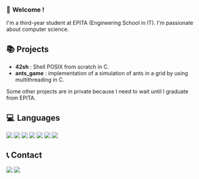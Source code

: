 ### 👋  Welcome ! 

I'm a third-year student at EPITA (Engineering School in IT).
I'm passionate about computer science.

## 📚 Projects
- **42sh** : Shell POSIX from scratch in C. 
- **ants_game** : implementation of a simulation of ants in a grid by using multithreading in C.

Some other projects are in private because I need to wait until I graduate from EPITA.

## 💻  Languages
![](https://img.shields.io/badge/C-00599C?style=for-the-badge&logo=c&logoColor=white)
![](https://img.shields.io/badge/C%2B%2B-00599C?style=for-the-badge&logo=c%2B%2B&logoColor=white)
![](https://img.shields.io/badge/java-%23ED8B00.svg?style=for-the-badge&logo=java&logoColor=white)
![](https://img.shields.io/badge/Python-FFD43B?style=for-the-badge&logo=python&logoColor=blue)
![](https://img.shields.io/badge/HTML5-E34F26?style=for-the-badge&logo=html5&logoColor=white)
![](https://img.shields.io/badge/PHP-777BB4?style=for-the-badge&logo=php&logoColor=white)
![](https://img.shields.io/badge/PostgreSQL-316192?style=for-the-badge&logo=postgresql&logoColor=white)

## 📞 Contact
[![](https://img.shields.io/badge/LinkedIn-0077B5?style=for-the-badge&logo=linkedin&logoColor=white)](https://www.linkedin.com/in/pierre-manuel-lheureux/)
![](https://img.shields.io/badge/PM%233701-%235865F2.svg?style=for-the-badge&logo=discord&logoColor=white)
